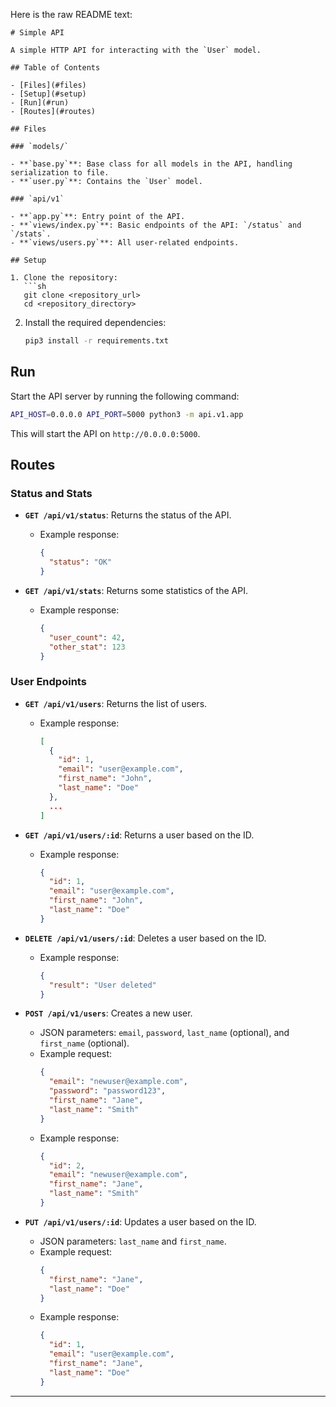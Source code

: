 Here is the raw README text:

```
# Simple API

A simple HTTP API for interacting with the `User` model.

## Table of Contents

- [Files](#files)
- [Setup](#setup)
- [Run](#run)
- [Routes](#routes)

## Files

### `models/`

- **`base.py`**: Base class for all models in the API, handling serialization to file.
- **`user.py`**: Contains the `User` model.

### `api/v1`

- **`app.py`**: Entry point of the API.
- **`views/index.py`**: Basic endpoints of the API: `/status` and `/stats`.
- **`views/users.py`**: All user-related endpoints.

## Setup

1. Clone the repository:
   ```sh
   git clone <repository_url>
   cd <repository_directory>
   ```

2. Install the required dependencies:
   ```sh
   pip3 install -r requirements.txt
   ```

## Run

Start the API server by running the following command:
```sh
API_HOST=0.0.0.0 API_PORT=5000 python3 -m api.v1.app
```
This will start the API on `http://0.0.0.0:5000`.

## Routes

### Status and Stats

- **`GET /api/v1/status`**: Returns the status of the API.
  - Example response:
    ```json
    {
      "status": "OK"
    }
    ```

- **`GET /api/v1/stats`**: Returns some statistics of the API.
  - Example response:
    ```json
    {
      "user_count": 42,
      "other_stat": 123
    }
    ```

### User Endpoints

- **`GET /api/v1/users`**: Returns the list of users.
  - Example response:
    ```json
    [
      {
        "id": 1,
        "email": "user@example.com",
        "first_name": "John",
        "last_name": "Doe"
      },
      ...
    ]
    ```

- **`GET /api/v1/users/:id`**: Returns a user based on the ID.
  - Example response:
    ```json
    {
      "id": 1,
      "email": "user@example.com",
      "first_name": "John",
      "last_name": "Doe"
    }
    ```

- **`DELETE /api/v1/users/:id`**: Deletes a user based on the ID.
  - Example response:
    ```json
    {
      "result": "User deleted"
    }
    ```

- **`POST /api/v1/users`**: Creates a new user.
  - JSON parameters: `email`, `password`, `last_name` (optional), and `first_name` (optional).
  - Example request:
    ```json
    {
      "email": "newuser@example.com",
      "password": "password123",
      "first_name": "Jane",
      "last_name": "Smith"
    }
    ```
  - Example response:
    ```json
    {
      "id": 2,
      "email": "newuser@example.com",
      "first_name": "Jane",
      "last_name": "Smith"
    }
    ```

- **`PUT /api/v1/users/:id`**: Updates a user based on the ID.
  - JSON parameters: `last_name` and `first_name`.
  - Example request:
    ```json
    {
      "first_name": "Jane",
      "last_name": "Doe"
    }
    ```
  - Example response:
    ```json
    {
      "id": 1,
      "email": "user@example.com",
      "first_name": "Jane",
      "last_name": "Doe"
    }
    ```

---

